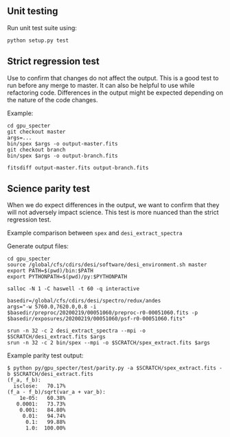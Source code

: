 ## Unit testing

Run unit test suite using:

```
python setup.py test
```

## Strict regression test
    
Use to confirm that changes do not affect the output. 
This is a good test to run before any merge to master. It can also be helpful to use while refactoring code.
Differences in the output might be expected depending on the nature of the code changes. 

Example:

```
cd gpu_specter
git checkout master
args=...
bin/spex $args -o output-master.fits 
git checkout branch
bin/spex $args -o output-branch.fits

fitsdiff output-master.fits output-branch.fits
```

## Science parity test

When we do expect differences in the output, we want to confirm that they will not adversely impact science.
This test is more nuanced than the strict regression test. 

Example comparison between `spex` and `desi_extract_spectra`

Generate output files:

```
cd gpu_specter
source /global/cfs/cdirs/desi/software/desi_environment.sh master
export PATH=$(pwd)/bin:$PATH
export PYTHONPATH=$(pwd)/py:$PYTHONPATH

salloc -N 1 -C haswell -t 60 -q interactive

basedir=/global/cfs/cdirs/desi/spectro/redux/andes
args="-w 5760.0,7620.0,0.8 -i $basedir/preproc/20200219/00051060/preproc-r0-00051060.fits -p $basedir/exposures/20200219/00051060/psf-r0-00051060.fits"

srun -n 32 -c 2 desi_extract_spectra --mpi -o $SCRATCH/desi_extract.fits $args
srun -n 32 -c 2 bin/spex --mpi -o $SCRATCH/spex_extract.fits $args
```

Example parity test output:

```
$ python py/gpu_specter/test/parity.py -a $SCRATCH/spex_extract.fits -b $SCRATCH/desi_extract.fits
(f_a, f_b):
  isclose:   70.17%
(f_a - f_b)/sqrt(var_a + var_b):
    1e-05:   60.38%
   0.0001:   73.73%
    0.001:   84.80%
     0.01:   94.74%
      0.1:   99.88%
      1.0:  100.00%
```
